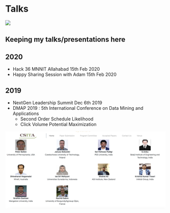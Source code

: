 # Talks

[![](https://img.shields.io/badge/badge-Krishna--Kumar--Tiwari-brightgreen)](https://www.linkedin.com/in/agentkk/)

## Keeping my talks/presentations here

## 2020

- Hack 36 MNNIT Allahabad 15th Feb 2020
- Happy Sharing Session with Adam 15th Feb 2020

## 2019
- NextGen Leadership Summit Dec 6th 2019
- DMAP 2019 : 5th International Conference on Data Mining and Applications
  - Second Order Schedule Likelihood
  - Click Volume Potential Maximization
  
![Screenshot](dmap_speaker.png)




